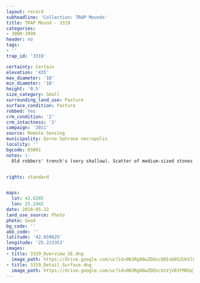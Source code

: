 ```yaml
---
layout: record
subheadline: 'Collection: TRAP Mounds'
title: TRAP Mound - 3319
categories:
- 3000-3999
header: no
tags:
- ''
trap_id: '3319'

certainty: Certain
elevation: '435'
max_diameter: '18'
min_diameter: '18'
height: '0.5'
size_category: Small
surrounding_land_use: Pasture
surface_condition: Pasture
robbed: Yes
crm_condition: '2'
crm_intactness: '2'
campaign: '2011'
source: Remote Sensing
municipality: Gorno Sahrane necropolis
locality: ''
bgcode: DS001
notes: |-
  Old robbers' trench's (very shallow). Scatter of medium-sized stones.


rights: standard


maps:
  lat: 42.6285
  lon: 25.2442
date: 2018-05-22
land_use_source: Photo
photo: Good
bg_code: ''
akb_code: ''
latitude: '42.659625'
longitude: '25.223353'
images:
- title: 3319_Overview_SE.dng
  image_path: https://drive.google.com/uc?id=0B3Rg88wZDQscQ0Ixb052Uk5lOEk
- title: 3319_Detail_Surface.dng
  image_path: https://drive.google.com/uc?id=0B3Rg88wZDQscUzVjV01FM05qTDQ
---
```

